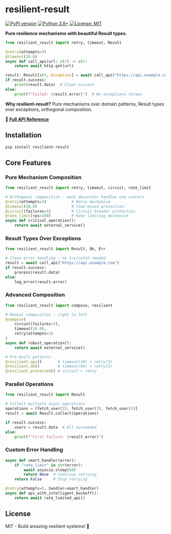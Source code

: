 # resilient-result

[![PyPI version](https://badge.fury.io/py/resilient-result.svg)](https://badge.fury.io/py/resilient-result)
[![Python 3.8+](https://img.shields.io/badge/python-3.8+-blue.svg)](https://www.python.org/downloads/)
[![License: MIT](https://img.shields.io/badge/License-MIT-yellow.svg)](https://opensource.org/licenses/MIT)

**Pure resilience mechanisms with beautiful Result types.**

```python
from resilient_result import retry, timeout, Result

@retry(attempts=3)
@timeout(10.0)
async def call_api(url: str) -> str:
    return await http.get(url)

result: Result[str, Exception] = await call_api("https://api.example.com")
if result.success:
    print(result.data)  # Clean success
else:
    print(f"Failed: {result.error}")  # No exceptions thrown
```

**Why resilient-result?** Pure mechanisms over domain patterns, Result types over exceptions, orthogonal composition.

**📖 [Full API Reference](docs/api.md)**

## Installation

```bash
pip install resilient-result
```

## Core Features

### Pure Mechanism Composition
```python
from resilient_result import retry, timeout, circuit, rate_limit

# Orthogonal composition - each decorator handles one concern
@retry(attempts=3)           # Retry mechanism
@timeout(10.0)               # Time-based protection  
@circuit(failures=5)         # Circuit breaker protection
@rate_limit(rps=100)         # Rate limiting mechanism
async def critical_operation():
    return await external_service()
```

### Result Types Over Exceptions
```python
from resilient_result import Result, Ok, Err

# Clean error handling - no try/catch needed
result = await call_api("https://api.example.com")
if result.success:
    process(result.data)
else:
    log_error(result.error)
```

### Advanced Composition
```python
from resilient_result import compose, resilient

# Manual composition - right to left
@compose(
    circuit(failures=3),
    timeout(10.0), 
    retry(attempts=3)
)
async def robust_operation():
    return await external_service()

# Pre-built patterns
@resilient.api()       # timeout(30) + retry(3)
@resilient.db()        # timeout(60) + retry(5)
@resilient.protected() # circuit + retry
```

### Parallel Operations
```python
from resilient_result import Result

# Collect multiple async operations
operations = [fetch_user(1), fetch_user(2), fetch_user(3)]
result = await Result.collect(operations)

if result.success:
    users = result.data  # All succeeded
else:
    print(f"First failure: {result.error}")
```

### Custom Error Handling
```python
async def smart_handler(error):
    if "rate_limit" in str(error):
        await asyncio.sleep(60)
        return None  # Continue retrying
    return False     # Stop retrying

@retry(attempts=5, handler=smart_handler)
async def api_with_intelligent_backoff():
    return await rate_limited_api()
```

## License

MIT - Build amazing resilient systems! 🚀